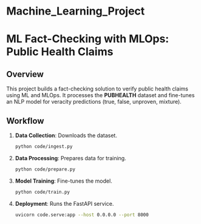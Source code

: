 # Machine_Learning_Project


# **ML Fact-Checking with MLOps: Public Health Claims**

## **Overview**
This project builds a fact-checking solution to verify public health claims using ML and MLOps. It processes the **PUBHEALTH** dataset and fine-tunes an NLP model for veracity predictions (true, false, unproven, mixture).


## **Workflow**
1. **Data Collection**: Downloads the dataset.
   ```bash
   python code/ingest.py
   ```
2. **Data Processing**: Prepares data for training.
   ```bash
   python code/prepare.py
   ```
3. **Model Training**: Fine-tunes the model.
   ```bash
   python code/train.py
   ```
4. **Deployment**: Runs the FastAPI service.
   ```bash
   uvicorn code.serve:app --host 0.0.0.0 --port 8000
   ```
